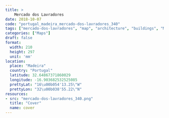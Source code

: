 ```yaml
---
title: > 
    Mercado dos Lavradores
date: 2018-10-07
code: "portugal_madeira_mercado-dos-lavradores_340"
tags: ["mercado-dos-lavradores", "map", "architecture", "buildings", "Madeira", "Portugal"]
categories: ["Maps"]
draft: false
format:
  width: 210
  height: 297
  unit: 'mm'
location:
  place: "Madeira"
  country: "Portugal"
  latitude: 32.64867371860029
  longitude: -16.903682532525085
  prettyLat: "16\u00b054'13.25\"W"
  prettyLon: "32\u00b038'55.22\"N"
resources:
- src: "mercado-dos-lavradores_340.png"
  title: "Cover"
  name: cover
---
```

